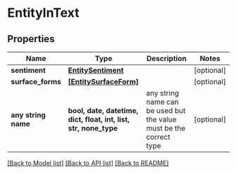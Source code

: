 # EntityInText


## Properties
Name | Type | Description | Notes
------------ | ------------- | ------------- | -------------
**sentiment** | [**EntitySentiment**](EntitySentiment.md) |  | [optional] 
**surface_forms** | [**[EntitySurfaceForm]**](EntitySurfaceForm.md) |  | [optional] 
**any string name** | **bool, date, datetime, dict, float, int, list, str, none_type** | any string name can be used but the value must be the correct type | [optional]

[[Back to Model list]](../README.md#documentation-for-models) [[Back to API list]](../README.md#documentation-for-api-endpoints) [[Back to README]](../README.md)


